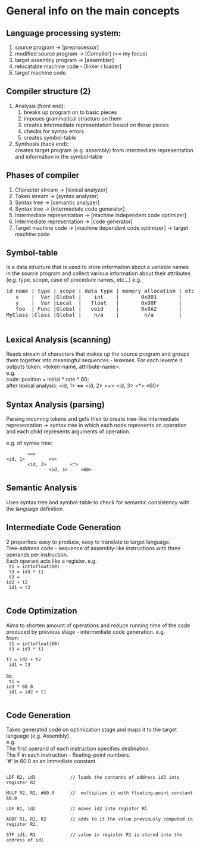# General info on the main concepts

## Language processing system:
1. source program -> [preprocessor] 
2. modified source program -> [Compiler] (<= my focus)
3. target assembly program -> [assembler] 
4. relocatable machine code - [linker / loader] 
5. target machine code


## Compiler structure (2)
1. Analysis (front end):
   1. breaks up program on to basic pieces
   2. imposes grammatical structure on them
   3. creates intermediate representation based on those pieces
   4. checks for syntax errors
   5. creates symbol-table
2. Synthesis (back end): <br />
creates target program (e.g. assembly) from intermediate 
representation and information in the symbol-table


## Phases of compiler
1. Character stream -> [lexical analyzer]
2. Token stream -> [syntax analyzer]
3. Syntax tree -> [semantic analyzer]
4. Syntax tree -> [intermediate code generator]
5. Intermediate representation -> [machine independent code optimizer]
6. Intermediate representation -> [code generator]
7. Target machine code -> [machine dependent code optimizer] -> target machine code


## Symbol-table
Is a data structure that is used to store information about a variable names
in the source program and collect various information about their attributes
(e.g. type, scope, case of procedure names, etc...)
e.g. <br />
<pre>
id name | type | scope | data type | memory allocation | etc...
   x    |  Var |Global |    int    |       0x001       |
   y    |  Var |Local  |   float   |       0x00F       |
   foo  | Func |Global |   void    |       0x0A2       |
MyClass |Class |Global |    n/a    |        n/a        |

</pre>

## Lexical Analysis (scanning)
Reads stream of characters that makes up the source 
program and groups them together into meaningful sequences - lexemes.
For each lexeme it outputs token: <token-name, attribute-name>.<br />
e.g. <br />
code:                       position = initial * rate * 60; <br />
after lexical analysis:     <id, 1> <=> <id, 2> <+> <id, 3> <*> <60>

## Syntax Analysis (parsing)
Parsing incoming tokens and gets their <token-name> to create tree-like intermediate representation
-> syntax tree in which each node represents an operation and each child represents arguments of operation.

e.g. of syntax tree: </pre>

            <=>
    <id, 1>         <+>
            <id, 2>         <*>      
                    <id, 3>     <60>


## Semantic Analysis
Uses syntax tree and symbol-table to check for semantic consistency with the language definition


## Intermediate Code Generation
2 properties: easy to produce, easy to translate to target language. <br />
Tree-address code - sequence of assembly-like instructions with three operands per instruction. <br/>
Each operant acts like a register.
e.g. 
<br /> 
<code>
t1 = inttofloat(60)<br />
t3 = id3 * t1<br />
t3 = id2 + t2<br />
id1 = t3<br />
</code>


## Code Optimization
Aims to shorten amount of operations and reduce running time 
of the code produced by previous stage - intermediate code generation.
e.g. 
<br />
from: 
<br/>
<code>
t1 = inttofloat(60)<br />
t3 = id3 * t1<br />
t3 = id2 + t2<br />
id1 = t3<br />
</code>
<br/>
to:
<br/>
<code>
t1 = id3 * 60.0<br />
id1 = id2 + t1<br />
</code>


## Code Generation
Takes generated code on optimization stage and maps it to the target language (e.g. Assembly). <br /> 
e.g. <br />
The first operand of each instruction specifies destination. <br />
The F in each instruction - floating-point numbers. <br />
'#' in 60.0 as an immediate constant.<br />
<pre><code>
LDF R2, id3             // loads the contents of address id3 into register R2 <br />
MULF R2, R2, #60.0      //  multiplies it with floating-point constant 60.0 <br />
LDF R1, id2             // moves id2 into register Rl <br />
ADDF R1, R1, R2         // adds to it the value previously computed in register R2.<br />
STF id1, R1             // value in register R1 is stored into the address of id1
</code></pre>
<br/>

                                                                                                                                                                                                                                                                                                                                                                                                                                                                                                                                                                                                                                                                                                                                                                                                                                                                                                                                                                                                                                                                                                                                                                                                                                                                                                                                                                                                                                                                                                                                                                                                                                                                                                                                                                                                                                                                                                                                                                                                                                                                                                                                                                                                                                                                                                                                                                                                                                                                                                                                                                                                                                                                                                                                                                                                                                                                                                                                                                                                                                                                                                                        
